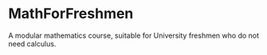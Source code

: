 MathForFreshmen
===============

A modular mathematics course, suitable for University freshmen who do not need calculus.